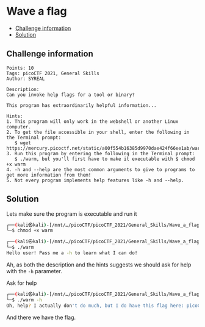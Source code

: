 # Wave a flag

- [Challenge information](#challenge-information)
- [Solution](#solution)

## Challenge information
```
Points: 10
Tags: picoCTF 2021, General Skills
Author: SYREAL

Description:
Can you invoke help flags for a tool or binary? 

This program has extraordinarily helpful information...

Hints:
1. This program will only work in the webshell or another Linux computer.
2. To get the file accessible in your shell, enter the following in the Terminal prompt: 
   $ wget https://mercury.picoctf.net/static/a00f554b16385d9970dae424f66ee1ab/warm
3. Run this program by entering the following in the Terminal prompt: 
   $ ./warm, but you'll first have to make it executable with $ chmod +x warm
4. -h and --help are the most common arguments to give to programs to get more information from them!
5. Not every program implements help features like -h and --help.
```

## Solution

Lets make sure the program is executable and run it
```bash
┌──(kali㉿kali)-[/mnt/…/picoCTF/picoCTF_2021/General_Skills/Wave_a_flag]
└─$ chmod +x warm       

┌──(kali㉿kali)-[/mnt/…/picoCTF/picoCTF_2021/General_Skills/Wave_a_flag]
└─$ ./warm            
Hello user! Pass me a -h to learn what I can do!
```

Ah, as both the description and the hints suggests we should ask for help with the `-h` parameter.

Ask for help
```bash
┌──(kali㉿kali)-[/mnt/…/picoCTF/picoCTF_2021/General_Skills/Wave_a_flag]
└─$ ./warm -h
Oh, help? I actually don't do much, but I do have this flag here: picoCTF{<REDACTED>}
```

And there we have the flag.
